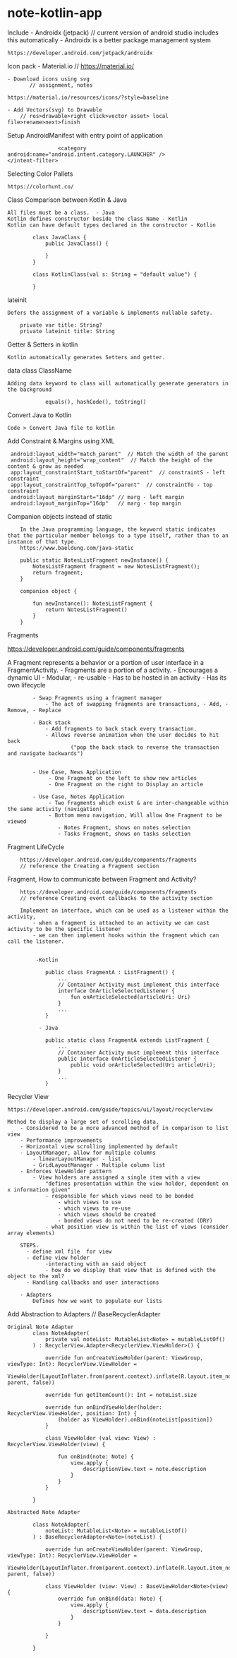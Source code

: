 # note-kotlin-app


Include - Androidx (jetpack)  // current version of android studio includes this automatically
    - Androidx is a better package management system

    https://developer.android.com/jetpack/androidx

Icon pack - Material.io  // https://material.io/

    - Download icons using svg
           // assignment, notes

    https://material.io/resources/icons/?style=baseline

    - Add Vectors(svg) to Drawable
        // res>drawable>right click>vector asset> local file>rename>next>finish


Setup AndroidManifest with entry point of application
    <intent-filter>
                    <action android:name="android.intent.action.MAIN"/>
                    <action android:name="android.intent.action.VIEW"/>

                    <category android:name="android.intent.category.LAUNCHER" />
    </intent-filter>


Selecting Color Pallets

    https://colorhunt.co/

Class Comparison between Kotlin & Java

    All files must be a class.  - Java
    Kotlin defines constructor beside the class Name - Kotlin
    Kotlin can have default types declared in the constructor - Kotlin

            class JavaClass {
                public JavaClass() {

                }
            }

            class KotlinClass(val s: String = "default value") {

            }

lateinit

    Defers the assignment of a variable & implements nullable safety.

        private var title: String?
        private lateinit title: String


Getter & Setters in kotlin

    Kotlin automatically generates Setters and getter.


data class ClassName

    Adding data keyword to class will automatically generate generators in the background

                equals(), hashCode(), toString()


Convert Java to Kotlin

    Code > Convert Java file to kotlin

Add Constraint & Margins using XML

     android:layout_width="match_parent"  // Match the width of the parent
     android:layout_height="wrap_content"  // Match the height of the content & grow as needed
     app:layout_constraintStart_toStartOf="parent"  // constraintS - left constraint
     app:layout_constraintTop_toTopOf="parent"  // constraintTo - top constraint
     android:layout_marginStart="16dp" // marg - left margin
     android:layout_marginTop="16dp"   // marg - top margin


Companion objects instead of static

        In the Java programming language, the keyword static indicates that the particular member belongs to a type itself, rather than to an instance of that type.
        https://www.baeldung.com/java-static

        public static NotesListFragment newInstance() {
            NotesListFragment fragment = new NotesListFragment();
            return fragment;
        }

        companion object {

            fun newInstance(): NotesListFragment {
                return NotesListFragment()
            }
        }



Fragments

   https://developer.android.com/guide/components/fragments

   A Fragment represents a behavior or a portion of user interface in a FragmentActivity.
            - Fragments are a portion of a activity.
            - Encourages a dynamic UI
            - Modular, - re-usable
            - Has to be hosted in an activity
            - Has its own lifecycle

            - Swap Fragments using a fragment manager
                - The act of swapping fragments are transactions, - Add, - Remove, - Replace

            - Back stack
                - Add fragments to back stack every transaction.
                - Allows reverse animation when the user decides to hit back
                        ("pop the back stack to reverse the transaction and navigate backwards")


            - Use Case, News Application
                 - One Fragment on the left to show new articles
                 - One Fragment on the right to Display an article

            - Use Case, Notes Application
                 - Two Fragments which exist & are inter-changeable within the same activity (navigation)
                 - Bottom menu navigation, Will allow One Fragment to be viewed
                    - Notes Fragment, shows on notes selection
                    - Tasks Fragment, shows on tasks selection

Fragment LifeCycle

        https://developer.android.com/guide/components/fragments
        // reference the Creating a Fragment section

Fragment, How to communicate between Fragment and Activity?

        https://developer.android.com/guide/components/fragments
        // reference Creating event callbacks to the activity section

        Implement an interface, which can be used as a listener within the activity,
            - when a fragment is attached to an activity we can cast activity to be the specific listener
            - we can then implement hooks within the fragment which can call the listener.


             -Kotlin

                public class FragmentA : ListFragment() {
                    ...
                    // Container Activity must implement this interface
                    interface OnArticleSelectedListener {
                        fun onArticleSelected(articleUri: Uri)
                    }
                    ...
                }

              - Java

                public static class FragmentA extends ListFragment {
                    ...
                    // Container Activity must implement this interface
                    public interface OnArticleSelectedListener {
                        public void onArticleSelected(Uri articleUri);
                    }
                    ...
                }


Recycler View

    https://developer.android.com/guide/topics/ui/layout/recyclerview

    Method to display a large set of scrolling data.
        - Considered to be a more advanced method of in comparison to list view
        - Performance improvements
        - Horizontal view scrolling implemented by default
        - LayoutManager, allow for multiple columns
            - linearLayoutManager - list
            - GridLayoutManager - Multiple column list
        - Enforces ViewHolder pattern
            - View holders are assigned a single item with a view
                "defines presentation within the view holder, dependent on x information given"
                - responsible for which views need to be bonded
                    - which views to use
                    - which views to re-use
                    - which views should be created
                    - bonded views do not need to be re-created (DRY)
                - what position view is within the list of views (consider array elements)

        STEPS.
          - define xml file  for view
          - define view holder
                -interacting with an said object
                - how do we display that view that is defined with the object to the xml?
          - Handling callbacks and user interactions

        - Adapters
            Defines how we want to populate our lists

Add Abstraction to Adapters  // BaseRecyclerAdapter

    Original Note Adapter
            class NoteAdapter(
                private val noteList: MutableList<Note> = mutableListOf()
            ) : RecyclerView.Adapter<RecyclerView.ViewHolder>() {

                override fun onCreateViewHolder(parent: ViewGroup, viewType: Int): RecyclerView.ViewHolder =
                    ViewHolder(LayoutInflater.from(parent.context).inflate(R.layout.item_note, parent, false))

                override fun getItemCount(): Int = noteList.size

                override fun onBindViewHolder(holder: RecyclerView.ViewHolder, position: Int) {
                    (holder as ViewHolder).onBind(noteList[position])
                }

                class ViewHolder (val view: View) : RecyclerView.ViewHolder(view) {

                    fun onBind(note: Note) {
                        view.apply {
                            descriptionView.text = note.description
                        }
                    }
                }

            }

    Abstracted Note Adapter

            class NoteAdapter(
                noteList: MutableList<Note> = mutableListOf()
            ) : BaseRecyclerAdapter<Note>(noteList) {

                override fun onCreateViewHolder(parent: ViewGroup, viewType: Int): RecyclerView.ViewHolder =
                    ViewHolder(LayoutInflater.from(parent.context).inflate(R.layout.item_note, parent, false))

                class ViewHolder (view: View) : BaseViewHolder<Note>(view) {
                    override fun onBind(data: Note) {
                        view.apply {
                            descriptionView.text = data.description
                        }
                    }

                }

            }
